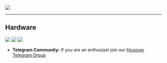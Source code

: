 

<a href="https://youtu.be/gtyqtc37r10" title="Cruise Control functionality" rel="noopener"><img src="/docs/pictures/videos_preview/cruise_control.png"></a>



---
## Hardware
<img src="/1trike/scooter pinout.png">
<img src="/1trike/nodemcuv3 pinout.png">
<img src="/docs/pictures/videos_preview/cruise_control.png">

- **Telegram Community:** If you are an enthusiast join our [Hooover Telegram Group](https://t.me/joinchat/BHWO_RKu2LT5ZxEkvUB8uw)

